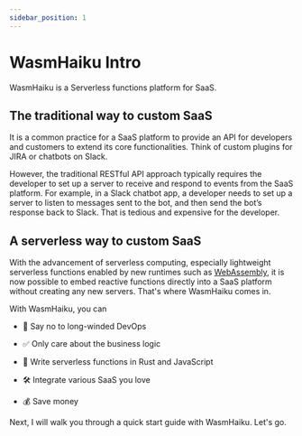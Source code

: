 ```yaml
---
sidebar_position: 1
---
```


# WasmHaiku Intro

WasmHaiku is a Serverless functions platform for SaaS.

## The traditional way to custom SaaS

It is a common practice for a SaaS platform to provide an API for developers and customers to extend its core functionalities. Think of custom plugins for JIRA or chatbots on Slack. 

However, the traditional RESTful API approach typically requires the developer to set up a server to receive and respond to events from the SaaS platform. For example, in a Slack chatbot app, a developer needs to set up a server to listen to messages sent to the bot, and then send the bot’s response back to Slack. That is tedious and expensive for the developer.

## A serverless way to custom SaaS 
With the advancement of serverless computing, especially lightweight serverless functions enabled by new runtimes such as [WebAssembly](https://github.com/WasmEdge/WasmEdge), it is now possible to embed reactive functions directly into a SaaS platform without creating any new servers. That's where WasmHaiku comes in.

With WasmHaiku, you can

* 🙅 Say no to long-winded DevOps

* ✅ Only care about the business logic

* 🦀 Write serverless functions in Rust and JavaScript

* 🛠️ Integrate various SaaS you love

* 💰 Save money 

Next, I will walk you through a quick start guide with WasmHaiku. Let's go.